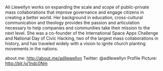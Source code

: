 ﻿---
name: Ali Llewellyn 
description: Global Community Organizer, Code for the Kingdom
picture: ali_llewellyn.jpg

---

Ali Llewellyn works on expanding the scale and scope of public-private mass collaborations that improve governance and engage citizens in creating a better world. Her background in education, cross-cultural communication and theology provides the passion and articulation necessary to help companies and communities take their mission to the next level. She was a co-founder of the International Space Apps Challenge and National Day of Civic Hacking, two of the largest mass collaborations in history, and has traveled widely with a vision to ignite church planting movements in the nations. 

about.me: http://about.me/adllewellyn 
Twitter: @adllewellyn
Profile Picture: http://bit.ly/1ndc0Nm 

